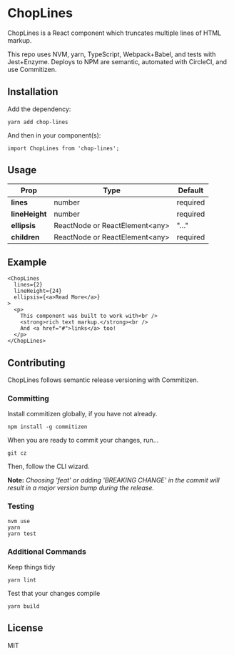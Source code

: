 # ChopLines
ChopLines is a React component which truncates multiple lines of HTML markup.

This repo uses NVM, yarn, TypeScript, Webpack+Babel, and tests with Jest+Enzyme.
Deploys to NPM are semantic, automated with CircleCI, and use Commitizen.

## Installation
Add the dependency:
```
yarn add chop-lines
```
And then in your component(s):
```
import ChopLines from 'chop-lines';
```

## Usage
| Prop           | Type                                 | Default    |
| -------------- | ------------------------------------ | ---------- |
| **lines**      | number                               | required   |
| **lineHeight** | number                               | required   |
| **ellipsis**   | ReactNode or ReactElement&lt;any&gt; | "&hellip;" |
| **children**   | ReactNode or ReactElement&lt;any&gt; | required   |

## Example
```
<ChopLines
  lines={2}
  lineHeight={24}
  ellipsis={<a>Read More</a>}
>
  <p>
    This component was built to work with<br />
    <strong>rich text markup.</strong><br />
    And <a href="#">links</a> too!
  </p>
</ChopLines>
```

## Contributing
ChopLines follows semantic release versioning with Commitizen.

### Committing
Install commitizen globally, if you have not already.
```
npm install -g commitizen
```
When you are ready to commit your changes, run...
```
git cz
```
Then, follow the CLI wizard.

**Note:** *Choosing 'feat' or adding 'BREAKING CHANGE' in the commit will
result in a major version bump during the release.*

### Testing
```
nvm use
yarn
yarn test
```

### Additional Commands
Keep things tidy
```
yarn lint
```

Test that your changes compile
```
yarn build
```

## License
MIT
